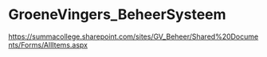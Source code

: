# GroeneVingers_BeheerSysteem

https://summacollege.sharepoint.com/sites/GV_Beheer/Shared%20Documents/Forms/AllItems.aspx
